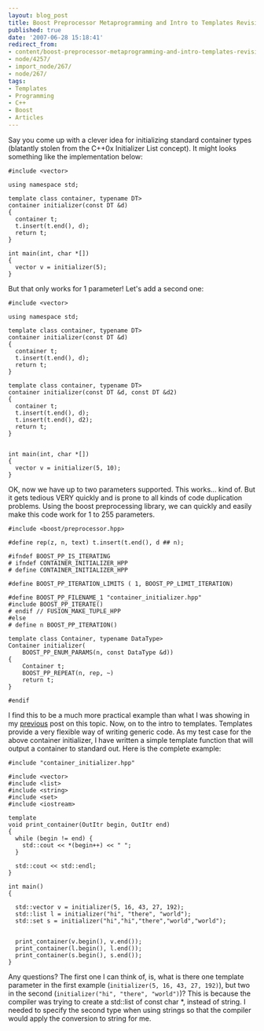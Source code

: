 ```yaml
---
layout: blog_post
title: Boost Preprocessor Metaprogramming and Intro to Templates Revisited
published: true
date: '2007-06-28 15:18:41'
redirect_from:
- content/boost-preprocessor-metaprogramming-and-intro-templates-revisited/
- node/4257/
- import_node/267/
- node/267/
tags:
- Templates
- Programming
- C++
- Boost
- Articles
---
```


Say you come up with a clever idea for initializing standard container types (blatantly stolen from the C++0x Initializer List concept). It might looks something like the implementation below:

    #include <vector>

    using namespace std;

    template class container, typename DT>
    container initializer(const DT &d)
    {
      container t;
      t.insert(t.end(), d);
      return t;
    }

    int main(int, char *[])
    {
      vector v = initializer(5);
    }

But that only works for 1 parameter! Let's add a second one:

    #include <vector>

    using namespace std;

    template class container, typename DT>
    container initializer(const DT &d)
    {
      container t;
      t.insert(t.end(), d);
      return t;
    }

    template class container, typename DT>
    container initializer(const DT &d, const DT &d2)
    {
      container t;
      t.insert(t.end(), d);
      t.insert(t.end(), d2);
      return t;
    }


    int main(int, char *[])
    {
      vector v = initializer(5, 10);
    }

OK, now we have up to two parameters supported. This works... kind of. But it gets tedious VERY quickly and is prone to all kinds of code duplication problems. Using the boost preprocessing library, we can quickly and easily make this code work for 1 to 255 parameters.

    #include <boost/preprocessor.hpp>

    #define rep(z, n, text) t.insert(t.end(), d ## n);

    #ifndef BOOST_PP_IS_ITERATING
    # ifndef CONTAINER_INITIALIZER_HPP
    # define CONTAINER_INITIALIZER_HPP

    #define BOOST_PP_ITERATION_LIMITS ( 1, BOOST_PP_LIMIT_ITERATION)

    #define BOOST_PP_FILENAME_1 "container_initializer.hpp"
    #include BOOST_PP_ITERATE()
    # endif // FUSION_MAKE_TUPLE_HPP
    #else
    # define n BOOST_PP_ITERATION()

    template class Container, typename DataType>
    Container initializer(
        BOOST_PP_ENUM_PARAMS(n, const DataType &d))
    {
        Container t;
        BOOST_PP_REPEAT(n, rep, ~)
        return t;
    }

    #endif

I find this to be a much more practical example than what I was showing in my [previous](/content/automatically-generating-templates-boost-preprocessor-metaprogramming-library) post on this topic. Now, on to the intro to templates. Templates provide a very flexible way of writing generic code. As my test case for the above container initializer, I have written a simple template function that will output a container to standard out. Here is the complete example:

    #include "container_initializer.hpp"

    #include <vector>
    #include <list>
    #include <string>
    #include <set>
    #include <iostream>

    template
    void print_container(OutItr begin, OutItr end)
    {
      while (begin != end) {
        std::cout << *(begin++) << " ";
      }

      std::cout << std::endl;
    }

    int main()
    {

      std::vector v = initializer(5, 16, 43, 27, 192);
      std::list l = initializer("hi", "there", "world");
      std::set s = initializer("hi","hi","there","world","world");


      print_container(v.begin(), v.end());
      print_container(l.begin(), l.end());
      print_container(s.begin(), s.end());
    }

Any questions? The first one I can think of, is, what is there one template parameter in the first example (`initializer(5, 16, 43, 27, 192)`), but two in the second (`initializer("hi", "there", "world")`)? This is because the compiler was trying to create a std::list of const char \*, instead of string. I needed to specify the second type when using strings so that the compiler would apply the conversion to string for me.
